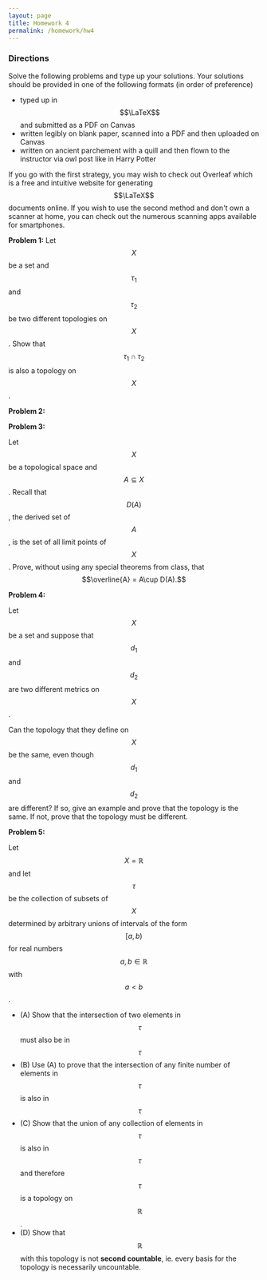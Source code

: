 ```yaml
---
layout: page
title: Homework 4
permalink: /homework/hw4
---
```


### Directions
Solve the following problems and type up your solutions.  Your solutions should be provided in one of the following formats (in order of preference)
* typed up in $$\LaTeX$$ and submitted as a PDF on Canvas
* written legibly on blank paper, scanned into a PDF and then uploaded on Canvas
* written on ancient parchement with a quill and then flown to the instructor via owl post like in Harry Potter

If you go with the first strategy, you may wish to check out Overleaf which is a free and intuitive website for generating $$\LaTeX$$ documents online.
If you wish to use the second method and don't own a scanner at home, you can check out the numerous scanning apps available for smartphones.

**Problem 1:** 
Let $$X$$ be a set and $$\tau_1$$ and $$\tau_2$$ be two different topologies on $$X$$.
Show that $$\tau_1\cap\tau_2$$ is also a topology on $$X$$.

**Problem 2:**


**Problem 3:**

Let $$X$$ be a topological space and $$A\subseteq X$$.
Recall that $$D(A)$$, the derived set of $$A$$, is the set of all limit points of $$X$$.
Prove, without using any special theorems from class, that $$\overline{A} = A\cup D(A).$$

**Problem 4:**  

Let $$X$$ be a set and suppose that $$d_1$$ and $$d_2$$ are two different metrics on $$X$$.

Can the topology that they define on $$X$$ be the same, even though $$d_1$$ and $$d_2$$ are different?
If so, give an example and prove that the topology is the same.  If not, prove that the topology must be different.

**Problem 5:**

Let $$X=\mathbb R$$ and let $$\tau$$ be the collection of subsets of $$X$$ determined by arbitrary unions of intervals of the form $$[a,b)$$ for real numbers $$a,b\in \mathbb{R}$$ with $$a < b$$.

* (A) Show that the intersection of two elements in $$\tau$$ must also be in $$\tau$$
* (B) Use (A) to prove that the intersection of any finite number of elements in $$\tau$$ is also in $$\tau$$
* (C) Show that the union of any collection of elements in $$\tau$$ is also in $$\tau$$ and therefore $$\tau$$ is a topology on $$\mathbb R$$.
* (D) Show that $$\mathbb R$$ with this topology is not **second countable**, ie. every basis for the topology is necessarily uncountable.

